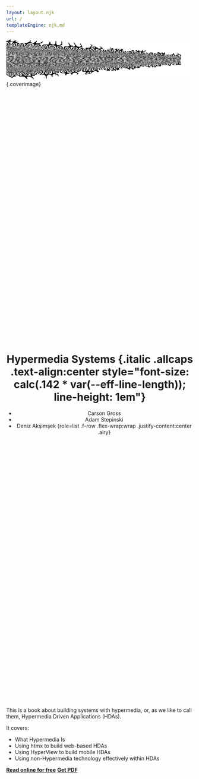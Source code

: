 ```yaml
---
layout: layout.njk
url: /
templateEngine: njk,md
---
```


<style>
.coverimage {
    margin: auto;
    image-rendering: pixelated;
    inline-size: 100vw;
    height: 25vw;
    max-inline-size: none;
    min-inline-size: 100%;
    margin-block: -10vw;
    object-fit: cover;
}
</style>

![](/images/radialbugpattern-spine-black-realsize.png){.coverimage}

<header style="min-height: 40vh; display: grid; place-items: center">
<div>

# Hypermedia Systems {.italic .allcaps .text-align:center style="font-size: calc(.142 * var(--eff-line-length)); line-height: 1em"}

 - Carson&nbsp;Gross
 - Adam&nbsp;Stepinski
 - Deniz&nbsp;Akşimşek
{role=list .f-row .flex-wrap:wrap .justify-content:center .airy}

</div>
</header>

<main>

This is a book about building systems with hypermedia, or, as we like to call them, Hypermedia Driven Applications (HDAs).

It covers:

* What Hypermedia Is
* Using htmx to build web-based HDAs
* Using HyperView to build mobile HDAs
* Using non-Hypermedia technology effectively within HDAs

<p class="f-row flex-wrap:wrap justify-content:center" style="column-gap: calc(.5 * var(--gap))">
<strong><a href="/book/contents" class="<button>">Read online for free</a></strong>
<strong><a href="#" class="<button>">Get PDF</a></strong>
</p>

</main>
